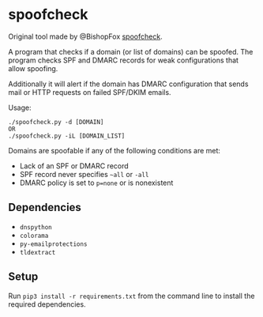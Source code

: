 # spoofcheck

Original tool made by @BishopFox [spoofcheck](https://github.com/BishopFox/spoofcheck).

A program that checks if a domain (or list of domains) can be spoofed. The program checks SPF and DMARC records for weak configurations that allow spoofing. 

Additionally it will alert if the domain has DMARC configuration that sends mail or HTTP requests on failed SPF/DKIM emails.

Usage:

	./spoofcheck.py -d [DOMAIN]
	OR
	./spoofcheck.py -iL [DOMAIN_LIST]

Domains are spoofable if any of the following conditions are met:
- Lack of an SPF or DMARC record
- SPF record never specifies `~all` or `-all`
- DMARC policy is set to `p=none` or is nonexistent


## Dependencies
- `dnspython`
- `colorama`
- `py-emailprotections`
- `tldextract`

## Setup

Run `pip3 install -r requirements.txt` from the command line to install the required dependencies.
